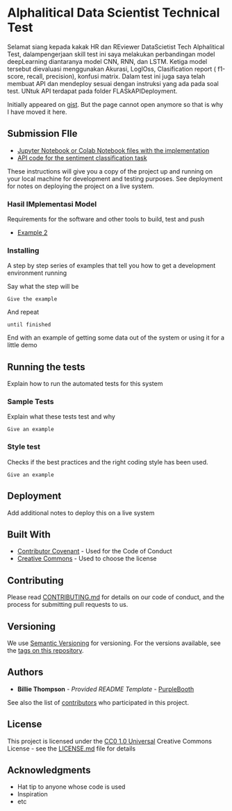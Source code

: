 # Alphalitical Data Scientist Technical Test

Selamat siang kepada kakak HR dan REviewer DataScietist Tech Alphalitical Test, dalampengerjaan skill test ini saya melakukan perbandingan model deepLearning diantaranya model CNN, RNN, dan LSTM. Ketiga model tersebut dievaluasi menggunakan Akurasi, LoglOss, Clasification report ( f1-score, recall, precision), konfusi matrix. Dalam test ini juga saya telah membuat API dan mendeploy sesuai dengan instruksi yang ada pada soal test. UNtuk API terdapat pada folder FLASkAPIDeployment. 

Initially appeared on
[gist](https://gist.github.com/PurpleBooth/109311bb0361f32d87a2). But the page cannot open anymore so that is why I have moved it here.

## Submission FIle
- [Jupyter Notebook or Colab Notebook files with the implementation](https://github.com/Mazcho/DS_Tech_Alphalitical_Test/blob/main/DS%20-%20Tech%20Test%20Alphalitical.ipynb)
- [API code for the sentiment classification task](https://github.com/Mazcho/DS_Tech_Alphalitical_Test/blob/main/FlaskAPIDeployment/main.py)

These instructions will give you a copy of the project up and running on
your local machine for development and testing purposes. See deployment
for notes on deploying the project on a live system.

### Hasil IMplementasi Model

Requirements for the software and other tools to build, test and push 

- [Example 2](https://www.example.com)

### Installing

A step by step series of examples that tell you how to get a development
environment running

Say what the step will be

    Give the example

And repeat

    until finished

End with an example of getting some data out of the system or using it
for a little demo

## Running the tests

Explain how to run the automated tests for this system

### Sample Tests

Explain what these tests test and why

    Give an example

### Style test

Checks if the best practices and the right coding style has been used.

    Give an example

## Deployment

Add additional notes to deploy this on a live system

## Built With

  - [Contributor Covenant](https://www.contributor-covenant.org/) - Used
    for the Code of Conduct
  - [Creative Commons](https://creativecommons.org/) - Used to choose
    the license

## Contributing

Please read [CONTRIBUTING.md](CONTRIBUTING.md) for details on our code
of conduct, and the process for submitting pull requests to us.

## Versioning

We use [Semantic Versioning](http://semver.org/) for versioning. For the versions
available, see the [tags on this
repository](https://github.com/PurpleBooth/a-good-readme-template/tags).

## Authors

  - **Billie Thompson** - *Provided README Template* -
    [PurpleBooth](https://github.com/PurpleBooth)

See also the list of
[contributors](https://github.com/PurpleBooth/a-good-readme-template/contributors)
who participated in this project.

## License

This project is licensed under the [CC0 1.0 Universal](LICENSE.md)
Creative Commons License - see the [LICENSE.md](LICENSE.md) file for
details

## Acknowledgments

  - Hat tip to anyone whose code is used
  - Inspiration
  - etc
